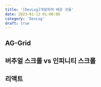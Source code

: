 ```yaml
---
title: '[DevLog]개발하며 배운 것들'
date: 2023-01-13 01:00:00
category: 'DevLog'
draft: true
---
```


## AG-Grid

## 버추얼 스크롤 vs 인피니티 스크롤

## 리액트
